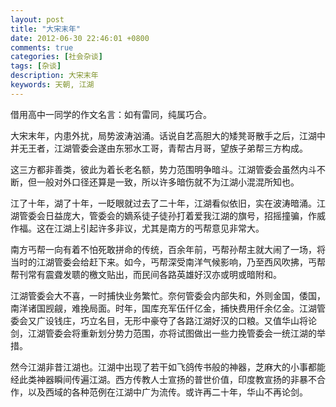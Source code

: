 ```yaml
---
layout: post
title: "大宋末年"
date: 2012-06-30 22:46:01 +0800
comments: true
categories: [社会杂谈]
tags: [杂谈]
description: 大宋末年
keywords: 天朝, 江湖
---
```


借用高中一同学的作文名言：如有雷同，纯属巧合。

大宋末年，内患外扰，局势波涛汹涌。话说自艺高胆大的矮凳哥散手之后，江湖中并无王者，江湖管委会遂由东邪水工哥，青帮古月哥，望族子弟帮三方构成。

这三方都非善类，彼此为着长老名额，势力范围明争暗斗。江湖管委会虽然内斗不断，但一般对外口径还算是一致，所以许多暗伤就不为江湖小混混所知也。

<!--more-->

江了十年，湖了十年，一眨眼就过去了二十年，江湖看似依旧，实在波涛暗涌。江湖管委会日益庞大，管委会的嫡系徒子徒孙打着爱我江湖的旗号，招摇撞骗，作威作福。这在江湖上引起许多非议，尤其是南方的丐帮意见非常大。

南方丐帮一向有着不怕死敢拼命的传统，百余年前，丐帮孙帮主就大闹了一场，将当时的江湖管委会给赶下来。如今，丐帮深受南洋气候影响，乃至西风吹拂，丐帮帮刊常有震聋发聩的檄文贴出，而民间各路英雄好汉亦或明或暗附和。

江湖管委会大不喜，一时捕快业务繁忙。奈何管委会内部失和，外则金国，倭国，南洋诸国觊觎，难挽局面。时年，国库充军伍仟亿金，捕快费用仟余亿金。江湖管委会又广设钱庄，巧立名目，无形中豪夺了各路江湖好汉的口粮。又值华山将论剑，江湖管委会将重新划分势力范围，亦将试图做出一些力挽管委会一统江湖的举措。

然今江湖非昔江湖也。江湖中出现了若干如飞鸽传书般的神器，芝麻大的小事都能经此类神器瞬间传遍江湖。西方传教人士宣扬的普世价值，印度教宣扬的非暴不合作，以及西域的各种范例在江湖中广为流传。或许再二十年，华山不再论剑。
